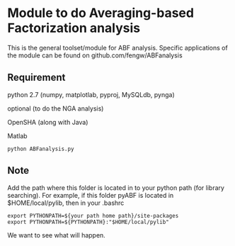 
# Module to do Averaging-based Factorization analysis 
This is the general toolset/module for ABF analysis.
Specific applications of the module can be found on github.com/fengw/ABFanalysis

## Requirement
python 2.7 (numpy, matplotlab, pyproj, MySQLdb, pynga)

optional (to do the NGA analysis)

OpenSHA (along with Java)

Matlab 

	python ABFanalysis.py 

## Note
   Add the path where this folder is located in to your python path (for library searching). 
   For example, if this folder pyABF is located in $HOME/local/pylib, then in your .bashrc

    export PYTHONPATH=${your path home path}/site-packages 
    export PYTHONPATH=${PYTHONPATH}:"$HOME/local/pylib" 

We want to see what will happen.



